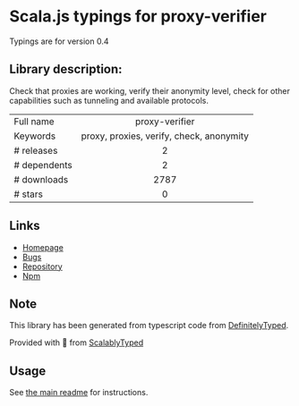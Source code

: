 
# Scala.js typings for proxy-verifier

Typings are for version 0.4

## Library description:
Check that proxies are working, verify their anonymity level, check for other capabilities such as tunneling and available protocols.

|                    |                 |
| ------------------ | :-------------: |
| Full name          | proxy-verifier |
| Keywords           | proxy, proxies, verify, check, anonymity |
| # releases         | 2 |
| # dependents       | 2 |
| # downloads        | 2787 |
| # stars            | 0 |

## Links
- [Homepage](https://github.com/chill117/proxy-verifier#readme)
- [Bugs](https://github.com/chill117/proxy-verifier/issues)
- [Repository](https://github.com/chill117/proxy-verifier)
- [Npm](https://www.npmjs.com/package/proxy-verifier)
    


## Note
This library has been generated from typescript code from [DefinitelyTyped](https://definitelytyped.org).

Provided with :purple_heart: from [ScalablyTyped](https://github.com/oyvindberg/ScalablyTyped)

## Usage
See [the main readme](../../readme.md) for instructions.


